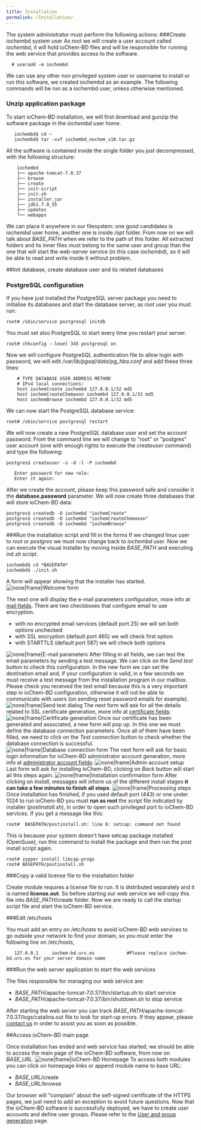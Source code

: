 ```yaml
---
title: Installation
permalink: /Installation/
---
```

The system administrator must perform the following actions:
###Create iochembd system user
As root we will create a user account called *iochembd*, it will hold ioChem-BD files and will be responsible for running the web service that provides access to the software.
```console
  # useradd -m iochembd
```
We can use any other non privileged system user or username to install or run this software, we created iochembd as an example. The following commands will be run as a iochembd user, unless otherwise mentioned.
### Unzip application package
To start ioChem-BD installation, we will first download and gunzip the software package in the *iochembd* user home.

```console
   iochembd$ cd ~ 
   iochembd$ tar -xvf iochembd_nochem_v10.tar.gz
```
All the software is contained inside the single folder you just decompressed, with the following structure:

```console
    iochembd
    ├── apache-tomcat-7.0.37
    ├── browse
    ├── create
    ├── init-script
    ├── init.sh
    ├── installer.jar
    ├── jdk1.7.0_55
    ├── updates
    └── webapps
```
We can place it anywhere in our filesystem: one good candidates is *iochembd* user home, another one is inside */opt* folder. From now on we will talk about *BASE_PATH* when we refer to the path of this folder.
All extracted folders and its inner files must belong to the same user and group than the one that will start the web-server service (in this case *iochembd*), so it will be able to read and write inside it without problem.

##Init database, create database user and its related databases

### PostgreSQL configuration
If you have just installed the PostgreSQL server package you need to initialise its databases and start the database server, as *root* user you must run:

```console
root# /sbin/service postgresql initdb
```

You must set also PostgreSQL to start every time you restart your server.

```console 
root# chkconfig --level 345 postgresql on
```

Now we will configure PostgreSQL authentication file to allow login with password, we will edit */var/lib/pgsql/data/pg_hba.conf* and add these three lines:

```console
    # TYPE DATABASE USER ADDRESS METHOD
    # IPv4 local connections:
    host iochemCreate iochembd 127.0.0.1/32 md5
    host iochemCreateChemaxon iochembd 127.0.0.1/32 md5
    host iochemBrowse iochembd 127.0.0.1/32 md5
```
We can now start the PostgreSQL database service:

```console
root# /sbin/service postgresql restart
```

<span id="createdatabaseuser"></span> We will now create a new PostgreSQL database user and set the account password.
From the command line we will change to "root" or "postgres" user account (one with enough rights to execute the *createuser* command) and type the following:
```console
postgres$ createuser -s -d -l -P iochembd

   Enter password for new role:
   Enter it again:
```
After we create the account, please keep this password safe and consider it the **database.password** parameter.
We will now create three databases that will store ioChem-BD data:

```console
postgres$ createdb -O iochembd "iochemCreate"
postgres$ createdb -O iochembd "iochemCreateChemaxon"
postgres$ createdb -O iochembd "iochemBrowse"
```

###Run the installation script and fill in the forms
If we changed linux user to *root* or *postgres* we must now change back to *iochembd* user. Now we can execute the visual installer by moving inside *BASE_PATH* and executing *init.sh* script.

```console
iochembd$ cd *BASEPATH*
iochembd$ ./init.sh
```
A form will appear showing that the installer has started. 
![none|frame|Welcome form](/images/Install_step_1.png "wikilink") 

The next one will display the e-mail parameters configuration, more info at [mail fields](/installation/Required_steps.md#mail "wikilink").
There are two checkboxes that configure email to use encryption.

  * with no encrypted email services (default port 25) we will set both options unchecked
  * with SSL encryption (default port 465) we will check first option
  * with STARTTLS (default port 587) we will check both options

![none|frame|E-mail parameters](/images/Install_step_200.png "wikilink") 
After filling in all fields, we can test the email parameters by sending a test message. We can click on the *Send test* button to check this configuration. In the new form we can set the destination email and, if your configuration is valid, in a few seconds we must receive a test message from the installation program in our mailbox. Please check you received the test email because this is a very important step in ioChem-BD configuration, otherwise it will not be able to communicate with users (on sending reset password emails for example). 
![none|frame|Send test dialog](/images/Install_step_2a.png "wikilink") 
The next form will ask for all the details related to SSL certificate generation, more info at [certificate fields](/installation/Required_steps.md#certificate "wikilink"): ![none|frame|Certificate generation](/images/Install_step_3.png "wikilink")
Once our certificate has been generated and associated, a new form will pop up.
In this one we must define the database connection parameters. Once all of them have been filled, we need to click on the *Test connection* button to check whether the database connection is successful. 
![none|frame|Database connection form](/images/Install_step_4.png "wikilink") 
The next form will ask for basic login information for ioChem-BD administrator account generation, more info at [administrator account fields](/installation/Required_steps.md#admin "wikilink"): 
![none|frame|Admin account setup](/images/Install_step_5.png "wikilink") 
Last form will ask for installing ioChem-BD, clicking on *Back* button will start all this steps again.
![none|frame|Installation confirmation form](/images/Install_step_6_a.png "wikilink") 
After clicking on *Install*, messages will inform us of the different install stages **it can take a few minutes to finish all steps**.
![none|frame|Processing steps](/images/Install_step_7a.png "wikilink") 
Once installation has finished, if you used default port (443) or one under 1024 to run ioChem-BD you must **run as root** the script file indicated by installer (*postinstall.sh*), in order to open such privileged port to ioChem-BD services.
If you get a message like this:
```console
root#  BASEPATH/postinstall.sh: line 6: setcap: command not found
```
This is because your system doesn't have setcap package installed (OpenSuse), run this command to install the package and then run the post install script again.

```console
root# zypper install libcap-progs
root# BASEPATH/postinstall.sh
```

###Copy a valid license file to the installation folder


Create module requires a license file to run. It is distributed separately and it is named **license.out**. So before starting our web service we will copy this file into *BASE_PATH*/create folder.
Now we are ready to call the startup script file and start the ioChem-BD service.

###Edit /etc/hosts

You must add an entry on /etc/hosts to avoid ioChem-BD web services to go outside your network to find your domain, so you must enter the following line on /etc/hosts,

```console
   127.0.0.1     iochem-bd.urv.es            #Please replace iochem-bd.urv.es for your server domain name
```

###Run the web server application to start the web services

The files responsible for managing our web service are:

  * *BASE_PATH*/apache-tomcat-7.0.37/bin/startup.sh to start service
  * *BASE_PATH*/apache-tomcat-7.0.37/bin/shutdown.sh to stop service

After starting the web server you can track *BASE_PATH*/apache-tomcat-7.0.37/logs/catalina.out file to look for start-up errors. If they appear, please [contact us](mailto:contact@iochem-bd.org) in order to assist you as soon as possible.

##Access ioChem-BD main page

Once installation has ended and web service has started, we should be able to access the main page of the ioChem-BD software, from now on *BASE_URL*.
![none|frame|ioChem-BD Homepage](/images/Homepage2.png "wikilink") To access both modules you can click on homepage links or append module name to base URL:

  * *BASE_URL*/create
  * *BASE_URL*/browse

Our browser will "complain" about the self-signed certificate of the HTTPS pages, we just need to add an exception to avoid future questions.
Now that the ioChem-BD software is successfully deployed, we have to create user accounts and define user groups. Please refer to the [User and group generation](/installation/User_and_group_generation.md "wikilink") page.

